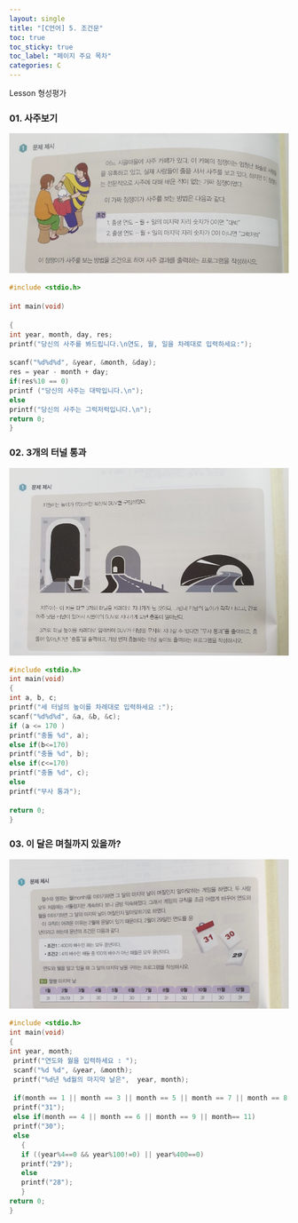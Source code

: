 ```yaml
---
layout: single
title: "[C언어] 5. 조건문"
toc: true
toc_sticky: true
toc_label: "페이지 주요 목차"
categories: C
---
```

Lesson 형성평가


### 01. 사주보기
![saju](/assets/images/KakaoTalk_20210528_143246242.jpg)
~~~c
#include <stdio.h>
 
int main(void)
 
{
int year, month, day, res;
printf("당신의 사주를 봐드립니다.\n연도, 월, 일을 차례대로 입력하세요:");
 
scanf("%d%d%d", &year, &month, &day);
res = year - month + day;
if(res%10 == 0)
printf ("당신의 사주는 대박입니다.\n");
else
printf("당신의 사주는 그럭저럭입니다.\n");
return 0;
}
~~~

### 02. 3개의 터널 통과
![tunnel](/assets/images/KakaoTalk_20210528_143245592.jpg)
~~~c
#include <stdio.h>
int main(void)
{
int a, b, c;
printf("세 터널의 높이를 차례대로 입력하세요 :");
scanf("%d%d%d", &a, &b, &c);
if (a <= 170 )
printf("충돌 %d", a);
else if(b<=170)
printf("충돌 %d", b);
else if(c<=170)
printf("충돌 %d", c);
else
printf("무사 통과");
 
return 0;
}
~~~

### 03. 이 달은 며칠까지 있을까?
![calendar](/assets/images/KakaoTalk_20210528_143709894.jpg)
~~~c
#include <stdio.h>
int main(void)
{
int year, month;
 printf("연도와 월을 입력하세요 : ");
 scanf("%d %d", &year, &month);
 printf("%d년 %d월의 마지막 날은",  year, month);
 
 if(month == 1 || month == 3 || month == 5 || month == 7 || month == 8 || month == 10 || month == 12)
 printf("31");
 else if(month == 4 || month == 6 || month == 9 || month== 11)
 printf("30");
 else
   {
   if ((year%4==0 && year%100!=0) || year%400==0)
   printf("29");
   else
   printf("28");
   }
return 0;
}
~~~

